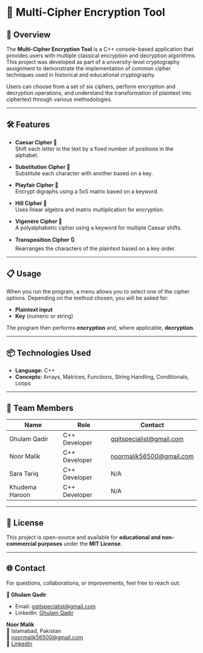 # 🔐 Multi-Cipher Encryption Tool

## 🌟 Overview

The **Multi-Cipher Encryption Tool** is a C++ console-based application that provides users with multiple classical encryption and decryption algorithms. This project was developed as part of a university-level cryptography assignment to demonstrate the implementation of common cipher techniques used in historical and educational cryptography.

Users can choose from a set of six ciphers, perform encryption and decryption operations, and understand the transformation of plaintext into ciphertext through various methodologies.

---

## 🛠️ Features

- **Caesar Cipher 🔁**  
  Shift each letter in the text by a fixed number of positions in the alphabet.

- **Substitution Cipher 🔄**  
  Substitute each character with another based on a key.

- **Playfair Cipher 🔡**  
  Encrypt digraphs using a 5x5 matrix based on a keyword.

- **Hill Cipher 🧮**  
  Uses linear algebra and matrix multiplication for encryption.

- **Vigenère Cipher 🔑**  
  A polyalphabetic cipher using a keyword for multiple Caesar shifts.

- **Transposition Cipher 🔃**  
  Rearranges the characters of the plaintext based on a key order.

---

## 📋 Usage

When you run the program, a menu allows you to select one of the cipher options. Depending on the method chosen, you will be asked for:

- **Plaintext input**
- **Key** (numeric or string)

The program then performs **encryption** and, where applicable, **decryption**.

---

## 📦 Technologies Used

- **Language:** C++
- **Concepts:** Arrays, Matrices, Functions, String Handling, Conditionals, Loops

---

## 👥 Team Members

| Name            | Role           | Contact                      |
|-----------------|----------------|------------------------------|
| Ghulam Qadir    | C++ Developer  | gqitspecialist@gmail.com     |
| Noor Malik      | C++ Developer  | noormalik56500@gmail.com     |
| Sara Tariq      | C++ Developer  | N/A                          |
| Khudema Haroon  | C++ Developer  | N/A                          |

---

## 📜 License

This project is open-source and available for **educational and non-commercial purposes** under the **MIT License**.

---

## 🌐 Contact

For questions, collaborations, or improvements, feel free to reach out:

**📧 Ghulam Qadir**  
- Email: gqitspecialist@gmail.com  
- LinkedIn: [Ghulam Qadir](https://www.linkedin.com/in/ghulam-qadir-07a982365)

**Noor Malik**  
📍 Islamabad, Pakistan  
📧 noormalik56500@gmail.com  
🔗 [LinkedIn](https://www.linkedin.com/in/noormalik56500)
